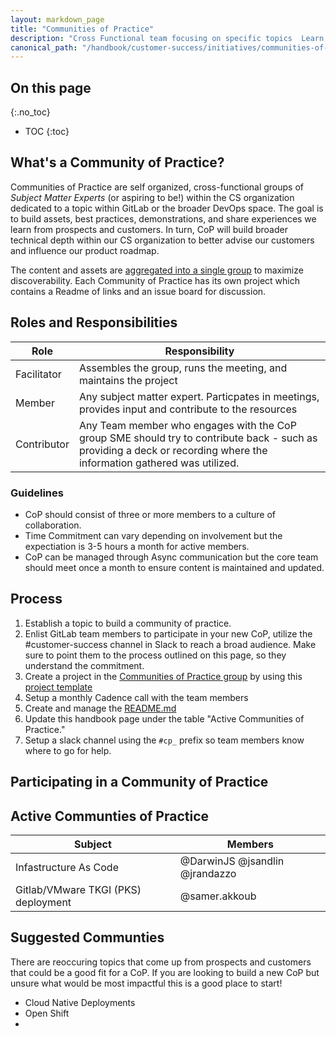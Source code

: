 ```yaml
---
layout: markdown_page
title: "Communities of Practice"
description: "Cross Functional team focusing on specific topics  Learn more!"
canonical_path: "/handbook/customer-success/initiatives/communities-of-practice/"
---
```


## On this page
{:.no_toc}

- TOC
{:toc}

## What's a Community of Practice?

Communities of Practice are self organized, cross-functional groups of _Subject Matter Experts_ (or aspiring to be!) within the CS organization dedicated to a topic within GitLab or the broader DevOps space. The goal is to build assets, best practices, demonstrations, and share experiences we learn from prospects and customers. In turn, CoP will build broader technical depth within our CS organization to better advise our customers and influence our product roadmap.

The content and assets are [aggregated into a single group](https://gitlab.com/gitlab-com/customer-success/communities-of-practice) to maximize discoverability. Each Community of Practice has its own project which contains a Readme of links and an issue board for discussion.

## Roles and Responsibilities

| Role                  | Responsibility                                                                                                                                                            |
|-----------------------|---------------------------------------------------------------------------------------------------------------------------------------------------------------------------|
| Facilitator           | Assembles the group, runs the meeting, and maintains the project                                                                                                          |
| Member                | Any subject matter expert. Particpates in meetings, provides input and contribute to the resources                                                                        |
| Contributor           | Any Team member who engages with the CoP group SME should try to contribute back - such as providing a deck or recording where the information gathered was utilized.     |

### Guidelines

* CoP should consist of three or more members to a culture of collaboration.
* Time Commitment can vary depending on involvement but the expectiation is 3-5 hours a month for active members. 
* CoP can be managed through Async communication but the core team should meet once a month to ensure content is maintained and updated.


## Process

1. Establish a topic to build a community of practice.
2. Enlist GitLab team members to participate in your new CoP, utilize the #customer-success channel in Slack to reach a broad audience. Make sure to point them to the process outlined on this page, so they understand the commitment.
3. Create a project in the [Communities of Practice group](https://gitlab.com/gitlab-com/customer-success/communities-of-practice) by using this [project template](https://gitlab.com/gitlab-com/customer-success/communities-of-practice/project-template)
4. Setup a monthly Cadence call with the team members
5. Create and manage the [README.md](https://gitlab.com/gitlab-com/customer-success/communities-of-practice/project-template/-/blob/master/README.md)
6. Update this handbook page under the table "Active Communities of Practice."
7. Setup a slack channel using the `#cp_` prefix so team members know where to go for help.

## Participating in a Community of Practice

## Active Communties of Practice

| Subject               | Members                                                                                                                                                                   |
|-----------------------|---------------------------------------------------------------------------------------------------------------------------------------------------------------------------|
| Infastructure As Code | @DarwinJS @jsandlin @jrandazzo                                                                                                                                            |
| Gitlab/VMware TKGI (PKS) deployment | @samer.akkoub 
## Suggested Communties

There are reoccuring topics that come up from prospects and customers that could be a good fit for a CoP. If you are looking to build a new CoP but unsure what would be most impactful this is a good place to start!
* Cloud Native Deployments
* Open Shift
* 
